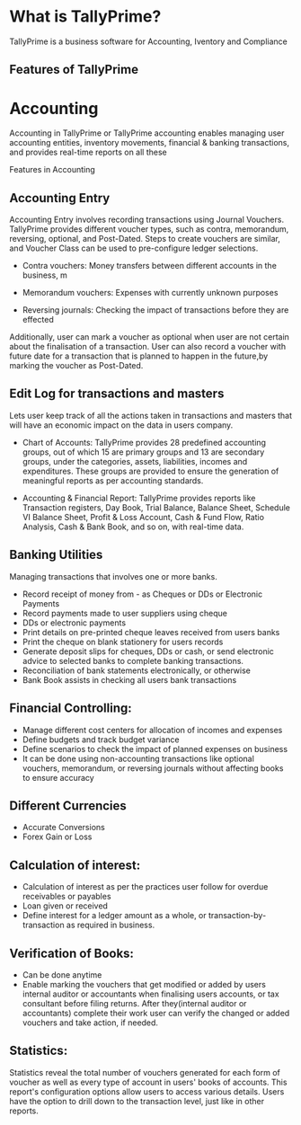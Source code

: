 # What is TallyPrime?

TallyPrime is a business software for Accounting, Iventory and Compliance


## Features of TallyPrime

# Accounting

Accounting in TallyPrime or TallyPrime accounting enables managing user accounting entities, inventory movements, financial & banking transactions, and provides real-time reports on all these

Features in Accounting

## Accounting Entry

Accounting Entry involves recording transactions using Journal Vouchers. TallyPrime provides different voucher types, such as contra, memorandum, reversing, optional, and Post-Dated. Steps to create vouchers are similar, and Voucher Class can be used to pre-configure ledger selections.

- Contra vouchers: Money transfers between different accounts in the business, m

- Memorandum vouchers: Expenses with currently unknown purposes

- Reversing journals: Checking the impact of transactions before they are effected

Additionally, user can mark a voucher as optional when user are not certain about the finalisation of a transaction. User can also record a voucher with future date for a transaction that is planned to happen in the future,by marking the voucher as Post-Dated. 



## Edit Log for transactions and masters

Lets user keep track of all the actions taken in transactions and masters that will have an economic impact on the data in users company.

- Chart of Accounts: TallyPrime provides 28 predefined accounting groups, out of which 15 are primary groups and 13 are secondary groups, under the categories, assets, liabilities, incomes and expenditures. These groups are provided to ensure the generation of meaningful reports as per accounting standards.


- Accounting & Financial Report: TallyPrime provides reports like Transaction registers, Day Book, Trial Balance, Balance Sheet, Schedule VI Balance Sheet, Profit & Loss Account, Cash & Fund Flow, Ratio Analysis, Cash & Bank Book, and so on, with real-time data. 

## Banking Utilities

Managing transactions that involves one or more banks.

- Record receipt of money from - as Cheques or DDs or Electronic Payments
- Record payments made to user suppliers using cheque
- DDs or electronic payments
- Print details on pre-printed cheque leaves received from users banks
- Print the cheque on blank stationery for users records
- Generate deposit slips for cheques, DDs or cash, or send electronic advice to selected banks to complete banking transactions.
- Reconciliation of bank statements electronically, or otherwise
- Bank Book assists in checking all users bank transactions

## Financial Controlling:

- Manage different cost centers for allocation of incomes and expenses
- Define budgets and track budget variance
- Define scenarios to check the impact of planned expenses on business
- It can be done using non-accounting transactions like optional vouchers, memorandum, or reversing journals without affecting books to ensure accuracy

## Different Currencies
- Accurate Conversions
- Forex Gain or Loss

## Calculation of interest:
- Calculation of interest as per the practices user follow for overdue receivables or payables
- Loan given or received
- Define interest for a ledger amount as a whole, or transaction-by-transaction as required in business.

## Verification of Books: 
- Can be done anytime
- Enable marking the vouchers that get modified or added by users internal auditor or accountants when finalising users accounts, or tax consultant before filing returns. 
After they(internal auditor or accountants) complete their work user can verify the changed or added vouchers and take action, if needed.


## Statistics:

Statistics reveal the total number of vouchers generated for each form of voucher as well as every type of account in users' books of accounts. This report's configuration options allow users to access various details. Users have the option to drill down to the transaction level, just like in other reports.
